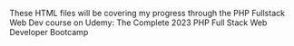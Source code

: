 These HTML files will be covering my progress through the PHP Fullstack Web Dev course on Udemy: The Complete 2023 PHP Full Stack Web Developer Bootcamp

